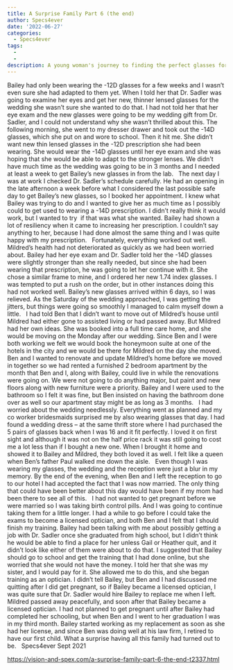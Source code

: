 ```yaml
---
title: A Surprise Family Part 6 (the end)
author: Specs4ever
date: '2022-06-27'
categories:
  - Specs4ever
tags:
  - 
  - 
description: A young woman's journey to finding the perfect glasses for her wedding day becomes a heartwarming family affair.
---
```

Bailey had only been wearing the -12D glasses for a few weeks and I wasn’t even sure she had adapted to them yet. When I told her that Dr. Sadler was going to examine her eyes and get her new, thinner lensed glasses for the wedding she wasn’t sure she wanted to do that. I had not told her that her eye exam and the new glasses were going to be my wedding gift from Dr. Sadler, and I could not understand why she wasn’t thrilled about this. The following morning, she went to my dresser drawer and took out the -14D glasses, which she put on and wore to school. Then it hit me. She didn’t want new thin lensed glasses in the -12D prescription she had been wearing. She would wear the -14D glasses until her eye exam and she was hoping that she would be able to adapt to the stronger lenses. We didn’t have much time as the wedding was going to be in 3 months and I needed at least a week to get Bailey’s new glasses in from the lab.
 
The next day I was at work I checked Dr. Sadler’s schedule carefully. He had an opening in the late afternoon a week before what I considered the last possible safe day to get Bailey’s new glasses, so I booked her appointment. I knew what Bailey was trying to do and I wanted to give her as much time as I possibly could to get used to wearing a -14D prescription. I didn’t really think it would work, but I wanted to try  if that was what she wanted. Bailey had shown a lot of resiliency when it came to increasing her prescription. I couldn’t say anything to her, because I had done almost the same thing and I was quite happy with my prescription.
 
Fortunately, everything worked out well. Mildred’s health had not deteriorated as quickly as we had been worried about. Bailey had her eye exam and Dr. Sadler told her the -14D glasses were slightly stronger than she really needed, but since she had been wearing that prescription, he was going to let her continue with it. She chose a similar frame to mine, and I ordered her new 1.74 index glasses. I was tempted to put a rush on the order, but in other instances doing this had not worked well. Bailey’s new glasses arrived within 6 days, so I was relieved. As the Saturday of the wedding approached, I was getting the jitters, but things were going so smoothly I managed to calm myself down a little.
 
I had told Ben that I didn’t want to move out of Mildred’s house until Mildred had either gone to assisted living or had passed away. But Mildred had her own ideas. She was booked into a full time care home, and she would be moving on the Monday after our wedding. Since Ben and I were both working we felt we would book the honeymoon suite at one of the hotels in the city and we would be there for Mildred on the day she moved. Ben and I wanted to renovate and update Mildred’s home before we moved in together so we had rented a furnished 2 bedroom apartment by the month that Ben and I, along with Bailey, could live in while the renovations were going on. We were not going to do anything major, but paint and new floors along with new furniture were a priority. Bailey and I were used to the bathroom so I felt it was fine, but Ben insisted on having the bathroom done over as well so our apartment stay might be as long as 3 months.
 
I had worried about the wedding needlessly. Everything went as planned and my co worker bridesmaids surprised me by also wearing glasses that day. I had found a wedding dress – at the same thrift store where I had purchased the 5 pairs of glasses back when I was 16 and it fit perfectly. I loved it on first sight and although it was not on the half price rack it was still going to cost me a lot less than if I bought a new one. When I brought it home and showed it to Bailey and Mildred, they both loved it as well. I felt like a queen when Ben’s father Paul walked me down the aisle.
 
Even though I was wearing my glasses, the wedding and the reception were just a blur in my memory. By the end of the evening, when Ben and I left the reception to go to our hotel I had accepted the fact that I was now married. The only thing that could have been better about this day would have been if my mom had been there to see all of this.
 
I had not wanted to get pregnant before we were married so I was taking birth control pills. And I was going to continue taking them for a little longer. I had a while to go before I could take the exams to become a licensed optician, and both Ben and I felt that I should finish my training. Bailey had been talking with me about possibly getting a job with Dr. Sadler once she graduated from high school, but I didn’t think he would be able to find a place for her unless Gail or Heather quit, and it didn’t look like either of them were about to do that. I suggested that Bailey should go to school and get the training that I had done online, but she worried that she would not have the money. I told her that she was my sister, and I would pay for it. She allowed me to do this, and she began training as an optician. I didn’t tell Bailey, but Ben and I had discussed me quitting after I did get pregnant, so if Bailey became a licensed optician, I was quite sure that Dr. Sadler would hire Bailey to replace me when I left.
 
Mildred passed away peacefully, and soon after that Bailey became a licensed optician. I had not planned to get pregnant until after Bailey had completed her schooling, but when Ben and I went to her graduation I was in my third month. Bailey started working as my replacement as soon as she had her license, and since Ben was doing well at his law firm, I retired to have our first child. What a surprise having all this family had turned out to be.
 
Specs4ever
Sept 2021
 
 
 
 

https://vision-and-spex.com/a-surprise-family-part-6-the-end-t2337.html